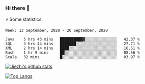 ### Hi there 👋

⚡ Some statistics:

<!--START_SECTION:waka-->
```text
Week: 13 September, 2020 - 20 September, 2020

Java    5 hrs 43 mins   ██████████▓░░░░░░░░░░░░░░   42.37 % 
SQL     3 hrs 44 mins   ███████░░░░░░░░░░░░░░░░░░   27.71 % 
XML     2 hrs 14 mins   ████░░░░░░░░░░░░░░░░░░░░░   16.51 % 
Bash    1 hr 9 mins     ██░░░░░░░░░░░░░░░░░░░░░░░   08.56 % 
Scala   32 mins         █░░░░░░░░░░░░░░░░░░░░░░░░   03.97 % 
```
<!--END_SECTION:waka-->

[![Jiezhi's github stats](https://github-readme-stats.vercel.app/api?username=Jiezhi&show_icons=true)](https://github.com/Jiezhi/github-readme-stats)

[![Top Langs](https://github-readme-stats.vercel.app/api/top-langs/?username=Jiezhi&hide=javascript,html)](https://github.com/Jiezhi/github-readme-stats)
<!--
**Jiezhi/Jiezhi** is a ✨ _special_ ✨ repository because its `README.md` (this file) appears on your GitHub profile.

Here are some ideas to get you started:

- 🔭 I’m currently working on ...
- 🌱 I’m currently learning ...
- 👯 I’m looking to collaborate on ...
- 🤔 I’m looking for help with ...
- 💬 Ask me about ...
- 📫 How to reach me: ...
- 😄 Pronouns: ...
- ⚡ Fun fact: ...
-->

